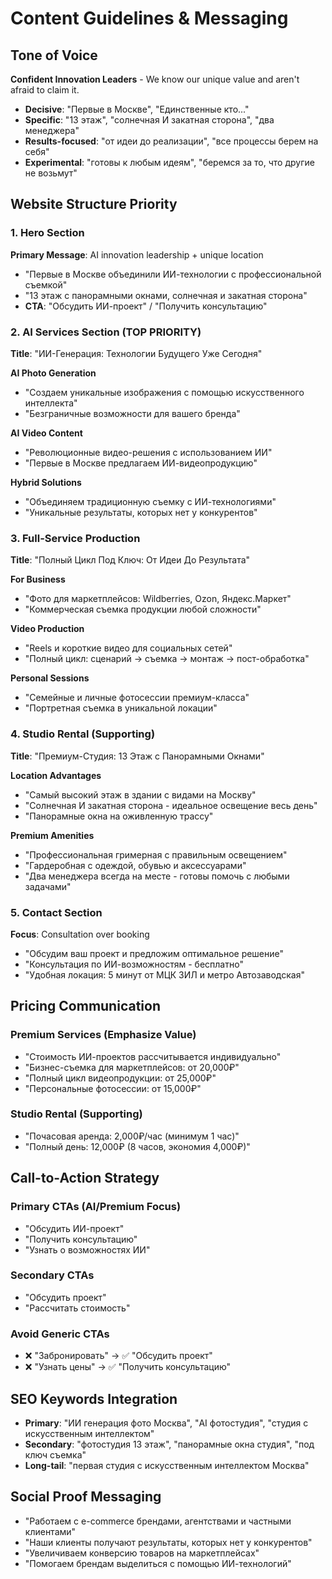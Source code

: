 # Content Guidelines & Messaging

## Tone of Voice
**Confident Innovation Leaders** - We know our unique value and aren't afraid to claim it.

- **Decisive**: "Первые в Москве", "Единственные кто..."
- **Specific**: "13 этаж", "солнечная И закатная сторона", "два менеджера"
- **Results-focused**: "от идеи до реализации", "все процессы берем на себя"
- **Experimental**: "готовы к любым идеям", "беремся за то, что другие не возьмут"

## Website Structure Priority

### 1. Hero Section
**Primary Message**: AI innovation leadership + unique location
- "Первые в Москве объединили ИИ-технологии с профессиональной съемкой"
- "13 этаж с панорамными окнами, солнечная и закатная сторона"
- **CTA**: "Обсудить ИИ-проект" / "Получить консультацию"

### 2. AI Services Section (TOP PRIORITY)
**Title**: "ИИ-Генерация: Технологии Будущего Уже Сегодня"

**AI Photo Generation**
- "Создаем уникальные изображения с помощью искусственного интеллекта"
- "Безграничные возможности для вашего бренда"

**AI Video Content**  
- "Революционные видео-решения с использованием ИИ"
- "Первые в Москве предлагаем ИИ-видеопродукцию"

**Hybrid Solutions**
- "Объединяем традиционную съемку с ИИ-технологиями"
- "Уникальные результаты, которых нет у конкурентов"

### 3. Full-Service Production
**Title**: "Полный Цикл Под Ключ: От Идеи До Результата"

**For Business**
- "Фото для маркетплейсов: Wildberries, Ozon, Яндекс.Маркет"
- "Коммерческая съемка продукции любой сложности"

**Video Production**
- "Reels и короткие видео для социальных сетей"
- "Полный цикл: сценарий → съемка → монтаж → пост-обработка"

**Personal Sessions**
- "Семейные и личные фотосессии премиум-класса"
- "Портретная съемка в уникальной локации"

### 4. Studio Rental (Supporting)
**Title**: "Премиум-Студия: 13 Этаж с Панорамными Окнами"

**Location Advantages**
- "Самый высокий этаж в здании с видами на Москву"
- "Солнечная И закатная сторона - идеальное освещение весь день"
- "Панорамные окна на оживленную трассу"

**Premium Amenities**
- "Профессиональная гримерная с правильным освещением"
- "Гардеробная с одеждой, обувью и аксессуарами"
- "Два менеджера всегда на месте - готовы помочь с любыми задачами"

### 5. Contact Section
**Focus**: Consultation over booking
- "Обсудим ваш проект и предложим оптимальное решение"
- "Консультация по ИИ-возможностям - бесплатно"
- "Удобная локация: 5 минут от МЦК ЗИЛ и метро Автозаводская"

## Pricing Communication

### Premium Services (Emphasize Value)
- "Стоимость ИИ-проектов рассчитывается индивидуально"
- "Бизнес-съемка для маркетплейсов: от 20,000₽"
- "Полный цикл видеопродукции: от 25,000₽"
- "Персональные фотосессии: от 15,000₽"

### Studio Rental (Supporting)
- "Почасовая аренда: 2,000₽/час (минимум 1 час)"
- "Полный день: 12,000₽ (8 часов, экономия 4,000₽)"

## Call-to-Action Strategy

### Primary CTAs (AI/Premium Focus)
- "Обсудить ИИ-проект"
- "Получить консультацию"
- "Узнать о возможностях ИИ"

### Secondary CTAs
- "Обсудить проект"
- "Рассчитать стоимость"

### Avoid Generic CTAs
- ❌ "Забронировать" → ✅ "Обсудить проект"
- ❌ "Узнать цены" → ✅ "Получить консультацию"

## SEO Keywords Integration
- **Primary**: "ИИ генерация фото Москва", "AI фотостудия", "студия с искусственным интеллектом"
- **Secondary**: "фотостудия 13 этаж", "панорамные окна студия", "под ключ съемка"
- **Long-tail**: "первая студия с искусственным интеллектом Москва"

## Social Proof Messaging
- "Работаем с e-commerce брендами, агентствами и частными клиентами"
- "Наши клиенты получают результаты, которых нет у конкурентов"
- "Увеличиваем конверсию товаров на маркетплейсах"
- "Помогаем брендам выделиться с помощью ИИ-технологий"